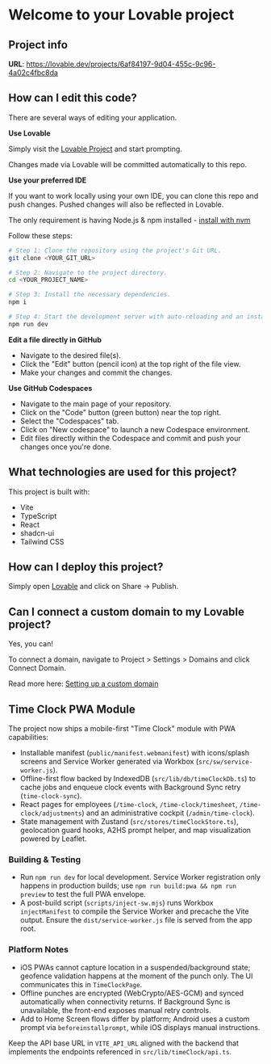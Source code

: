 # Welcome to your Lovable project

## Project info

**URL**: https://lovable.dev/projects/6af84197-9d04-455c-9c96-4a02c4fbc8da

## How can I edit this code?

There are several ways of editing your application.

**Use Lovable**

Simply visit the [Lovable Project](https://lovable.dev/projects/6af84197-9d04-455c-9c96-4a02c4fbc8da) and start prompting.

Changes made via Lovable will be committed automatically to this repo.

**Use your preferred IDE**

If you want to work locally using your own IDE, you can clone this repo and push changes. Pushed changes will also be reflected in Lovable.

The only requirement is having Node.js & npm installed - [install with nvm](https://github.com/nvm-sh/nvm#installing-and-updating)

Follow these steps:

```sh
# Step 1: Clone the repository using the project's Git URL.
git clone <YOUR_GIT_URL>

# Step 2: Navigate to the project directory.
cd <YOUR_PROJECT_NAME>

# Step 3: Install the necessary dependencies.
npm i

# Step 4: Start the development server with auto-reloading and an instant preview.
npm run dev
```

**Edit a file directly in GitHub**

- Navigate to the desired file(s).
- Click the "Edit" button (pencil icon) at the top right of the file view.
- Make your changes and commit the changes.

**Use GitHub Codespaces**

- Navigate to the main page of your repository.
- Click on the "Code" button (green button) near the top right.
- Select the "Codespaces" tab.
- Click on "New codespace" to launch a new Codespace environment.
- Edit files directly within the Codespace and commit and push your changes once you're done.

## What technologies are used for this project?

This project is built with:

- Vite
- TypeScript
- React
- shadcn-ui
- Tailwind CSS

## How can I deploy this project?

Simply open [Lovable](https://lovable.dev/projects/6af84197-9d04-455c-9c96-4a02c4fbc8da) and click on Share -> Publish.

## Can I connect a custom domain to my Lovable project?

Yes, you can!

To connect a domain, navigate to Project > Settings > Domains and click Connect Domain.

Read more here: [Setting up a custom domain](https://docs.lovable.dev/tips-tricks/custom-domain#step-by-step-guide)

## Time Clock PWA Module

The project now ships a mobile-first "Time Clock" module with PWA capabilities:

- Installable manifest (`public/manifest.webmanifest`) with icons/splash screens and Service Worker generated via Workbox (`src/sw/service-worker.js`).
- Offline-first flow backed by IndexedDB (`src/lib/db/timeClockDb.ts`) to cache jobs and enqueue clock events with Background Sync retry (`time-clock-sync`).
- React pages for employees (`/time-clock`, `/time-clock/timesheet`, `/time-clock/adjustments`) and an administrative cockpit (`/admin/time-clock`).
- State management with Zustand (`src/stores/timeClockStore.ts`), geolocation guard hooks, A2HS prompt helper, and map visualization powered by Leaflet.

### Building & Testing

- Run `npm run dev` for local development. Service Worker registration only happens in production builds; use `npm run build:pwa && npm run preview` to test the full PWA envelope.
- A post-build script (`scripts/inject-sw.mjs`) runs Workbox `injectManifest` to compile the Service Worker and precache the Vite output. Ensure the `dist/service-worker.js` file is served from the app root.

### Platform Notes

- iOS PWAs cannot capture location in a suspended/background state; geofence validation happens at the moment of the punch only. The UI communicates this in `TimeClockPage`.
- Offline punches are encrypted (WebCrypto/AES-GCM) and synced automatically when connectivity returns. If Background Sync is unavailable, the front-end exposes manual retry controls.
- Add to Home Screen flows differ by platform; Android uses a custom prompt via `beforeinstallprompt`, while iOS displays manual instructions.

Keep the API base URL in `VITE_API_URL` aligned with the backend that implements the endpoints referenced in `src/lib/timeClock/api.ts`.
